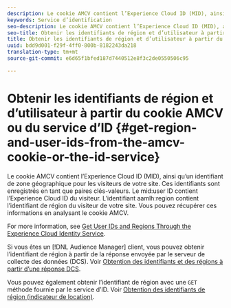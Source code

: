 ```yaml
---
description: Le cookie AMCV contient l’Experience Cloud ID (MID), ainsi qu’un identifiant de zone géographique pour les visiteurs de votre site. Ces identifiants sont enregistrés en tant que paires clés-valeurs. Le mid user ID contient l’Experience Cloud ID des visiteurs. Le aamlh region ID contient l’identifiant de région des visiteurs de votre site. Vous pouvez récupérer ces informations en analysant le cookie AMCV.
keywords: Service d’identification
seo-description: Le cookie AMCV contient l’Experience Cloud ID (MID), ainsi qu’un identifiant de zone géographique pour les visiteurs de votre site. Ces identifiants sont enregistrés en tant que paires clés-valeurs. Le mid user ID contient l’Experience Cloud ID des visiteurs. Le aamlh region ID contient l’identifiant de région des visiteurs de votre site. Vous pouvez récupérer ces informations en analysant le cookie AMCV.
seo-title: Obtenir les identifiants de région et d’utilisateur à partir du cookie AMCV ou du service d’ID
title: Obtenir les identifiants de région et d’utilisateur à partir du cookie AMCV ou du service d’ID
uuid: bdd9d001-f29f-4ff0-800b-8182243da218
translation-type: tm+mt
source-git-commit: e6d65f1bfed187d7440512e8f3c2de0550506c95

---
```



# Obtenir les identifiants de région et d’utilisateur à partir du cookie AMCV ou du service d’ID {#get-region-and-user-ids-from-the-amcv-cookie-or-the-id-service}

Le cookie AMCV contient l’Experience Cloud ID (MID), ainsi qu’un identifiant de zone géographique pour les visiteurs de votre site. Ces identifiants sont enregistrés en tant que paires clés-valeurs. Le mid:user ID contient l’Experience Cloud ID du visiteur. L’identifiant aamlh:region contient l’identifiant de région du visiteur de votre site. Vous pouvez récupérer ces informations en analysant le cookie AMCV.

For more information, see [Get User IDs and Regions Through the Experience Cloud Identity Service](https://marketing.adobe.com/resources/help/en_US/aam/dcs-mcid-ids.html).

Si vous êtes un [!DNL Audience Manager] client, vous pouvez obtenir l’identifiant de région à partir de la réponse envoyée par le serveur de collecte des données (DCS). Voir [Obtention des identifiants et des régions à partir d’une réponse DCS](https://marketing.adobe.com/resources/help/en_US/aam/dcs-aam-ids.html).

Vous pouvez également obtenir l’identifiant de région avec une `GET` méthode fournie par le service d’ID. Voir [Obtention des identifiants de région (indicateur de location)](../library/get-set/getlocationhint.md#reference-a761030ff06c4439946bb56febf42d4c).
